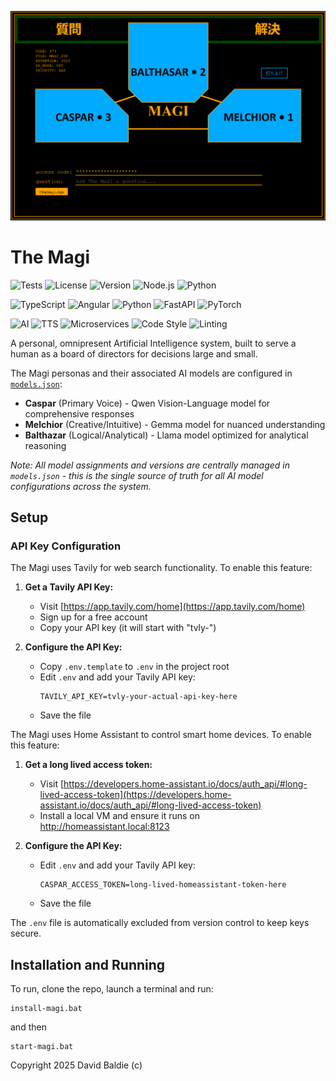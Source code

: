 ![magi ui](./magi_ui.png)

# The Magi

![Tests](https://github.com/baldie/TheMagi/workflows/Build%20and%20Test/badge.svg)
![License](https://img.shields.io/badge/license-ISC-blue.svg)
![Version](https://img.shields.io/badge/version-0.1.0-orange)
![Node.js](https://img.shields.io/badge/node.js-16+-green)
![Python](https://img.shields.io/badge/python-3.11+-blue)

![TypeScript](https://img.shields.io/badge/typescript-%23007ACC.svg?style=for-the-badge&logo=typescript&logoColor=white)
![Angular](https://img.shields.io/badge/angular-%23DD0031.svg?style=for-the-badge&logo=angular&logoColor=white)
![Python](https://img.shields.io/badge/python-3670A0?style=for-the-badge&logo=python&logoColor=ffdd54)
![FastAPI](https://img.shields.io/badge/FastAPI-005571?style=for-the-badge&logo=fastapi)
![PyTorch](https://img.shields.io/badge/PyTorch-%23EE4C2C.svg?style=for-the-badge&logo=PyTorch&logoColor=white)

![AI](https://img.shields.io/badge/AI-Powered-ff69b4)
![TTS](https://img.shields.io/badge/TTS-Chatterbox-purple)
![Microservices](https://img.shields.io/badge/architecture-microservices-brightgreen)
![Code Style](https://img.shields.io/badge/code%20style-prettier-ff69b4.svg)
![Linting](https://img.shields.io/badge/linting-ESLint-4B32C3)

A personal, omnipresent Artificial Intelligence system, built to serve a human as a board of directors for decisions large and small.

The Magi personas and their associated AI models are configured in [`models.json`](models.json):

* **Caspar** (Primary Voice) - Qwen Vision-Language model for comprehensive responses
* **Melchior** (Creative/Intuitive) - Gemma model for nuanced understanding  
* **Balthazar** (Logical/Analytical) - Llama model optimized for analytical reasoning

*Note: All model assignments and versions are centrally managed in `models.json` - this is the single source of truth for all AI model configurations across the system.*

## Setup

### API Key Configuration

The Magi uses Tavily for web search functionality. To enable this feature:

1. **Get a Tavily API Key:**
   - Visit [https://app.tavily.com/home](https://app.tavily.com/home)
   - Sign up for a free account
   - Copy your API key (it will start with "tvly-")

2. **Configure the API Key:**
   - Copy `.env.template` to `.env` in the project root
   - Edit `.env` and add your Tavily API key:
     ```
     TAVILY_API_KEY=tvly-your-actual-api-key-here
     ```
   - Save the file

The Magi uses Home Assistant to control smart home devices. To enable this feature:

1. **Get a long lived access token:**
   - Visit [https://developers.home-assistant.io/docs/auth_api/#long-lived-access-token](https://developers.home-assistant.io/docs/auth_api/#long-lived-access-token)
   - Install a local VM and ensure it runs on http://homeassistant.local:8123

2. **Configure the API Key:**
   - Edit `.env` and add your Tavily API key:
     ```
     CASPAR_ACCESS_TOKEN=long-lived-homeassistant-token-here
     ```
   - Save the file


The `.env` file is automatically excluded from version control to keep keys secure.

## Installation and Running

To run, clone the repo, launch a terminal and run:

```
install-magi.bat
```

and then

```
start-magi.bat
```

Copyright 2025 David Baldie (c)
